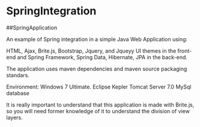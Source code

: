 SpringIntegration
=================

##SpringApplication

An example of Spring integration in a simple Java Web Application using: 

HTML, Ajax, Brite.js, Bootstrap, Jquery, and Jqueyy UI themes in the front-end and 
Spring Framework, Spring Data, Hibernate, JPA in the back-end.


The application uses maven dependencies and maven source packaging standars.

Environment:
Windows 7 Ultimate.
Eclipse Kepler
Tomcat Server 7.0
MySql database

It is really important to understand that this application is made with Brite.js, so you will
need former knowledge of it to understand the division of view layers.

